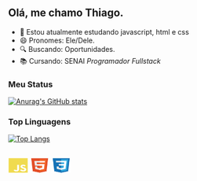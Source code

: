 ## Olá, me chamo Thiago.

- 🌱 Estou atualmente estudando javascript, html e css
- 😄 Pronomes: Ele/Dele.
- 🔍 Buscando: Oportunidades.
- 📚 Cursando: SENAI *Programador Fullstack*

### Meu Status
 [![Anurag's GitHub stats](https://github-readme-stats.vercel.app/api?username=thiagobz&count_private=true&show_icons=true&theme=dark)](https://github.com/anuraghazra/github-readme-stats)
 
 ### Top Linguagens
 [![Top Langs](https://github-readme-stats.vercel.app/api/top-langs/?username=thiagobz&layout=compact)](https://github.com/thiagobz/github-readme-stats)
<div style="display: inline_block"><br>
  <img align="center" alt="bz-Js" height="30" width="40" src="https://raw.githubusercontent.com/devicons/devicon/master/icons/javascript/javascript-plain.svg">
  <img align="center" alt="bz-HTML" height="30" width="40" src="https://raw.githubusercontent.com/devicons/devicon/master/icons/html5/html5-original.svg">
  <img align="center" alt="bz-CSS" height="30" width="40" src="https://raw.githubusercontent.com/devicons/devicon/master/icons/css3/css3-original.svg">
</div>

